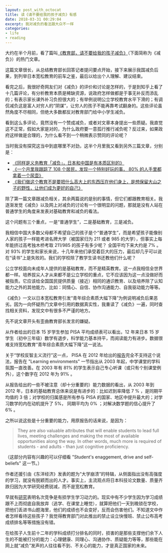 ```yaml
---
layout: post_with_octocat
title: 读《请不要给我的孩子减负》有感
date: 2018-03-31 00:29:04
excerpt: 我对减负的看法跟大众不一样
categories: 
- life
- reading
---
```


大约在半个月前，看了篇叫[《教育部，请不要给我的孩子减负》](http://bbs.tianya.cn/post-worldlook-1827258-1.shtml)（下面简称为《减负》）的热门文章。

这篇文章很长，从总结教育部长回答记者提问要点开始，接下来展示我国减负后果，到列举日本宽松教育的前车之鉴，最后以给出个人理解、建议结束。

看完之后，我很好奇网友们对《减负》的评价和讨论是怎样的，于是到知乎上看了十几篇评论，有分析教育本质是稀缺资源，说政府怎样做都是于事无补反而添乱的；有表示家长课外补习负担很大的；有举例说明公立学校教育水平下滑的；有调侃减负这是富人对穷人的“阴谋”，让穷人的孩子不能再靠考试翻身的。这些评论虽然角度不尽相同，但绝大多数都反对教育部门给中小学生减负。

看到这么多评论，竟然没有一个赞成减负，或者对文章本身提出一些质疑。我直觉这不正常，假如大家是对的，为什么政府要一意孤行推行减负呢？反过来，如果政府这样做是合理的，为什么看不到一个稍微表示赞同的评论呢？

当时我没有探究这当中到底哪里不对劲，这半个月里我又看到另外三篇文章，分别是：

- [《同样是义务教育「减负」，日本和中国是有本质区别的》](https://mp.weixin.qq.com/s/emdgLOF4vKxzViqePA2j4A)
- [《一个月里我跟踪了 108 个居民，发现一个特别好玩的事， 80% 的人手里都拿着一个尿壶》](https://mp.weixin.qq.com/s/zsJJZhEI4_vDQZkth8wsvg)
- [《我们做这个教育不是要把什么高大上的东西压在他们身上，是想保留大山之子的野性，让他们成为更好的自己》](https://mp.weixin.qq.com/s/3QDvuNtxp3LFsW1AvoQsmg)

除了第一篇文章跟减负相关，其余两篇说的是别的事情，但它们都跟教育相关。我逐渐发觉《减负》以及网上对减负的讨论有一个很明显的问题，那就是没有人站在普通学生的角度来发表对基础教育和减负的看法。

这个问题有三个重点，一是“普通学生”，二是基础教育，三是减负。

我相信中国大多数父母都不希望自己的孩子是个“普通学生”，而是希望孩子能像别人家的孩子一样能考进名牌大学（被国家归为 211 或者 985 的大学），但事实上每年能挤过高考独木桥考取 211/985 的孩子有多少呢？ 全国平均下来大约是 7% 。对 93% 的学生和家长来说，十几年来他们承受着巨大的压力，最后却几乎可以说在“读书”上是失败的。我们的学校除了教学生读书还教他们什么呢？

公立学校面向未成年人提供的是基础教育，而不是精英教育。这一点我相信全世界都一样。培养拔尖人才从来都不是公立学校的重点，它不应该因为这一点没做好而被指责。它应该给全国国民提供质量（接近）相同的通识教育、以及培养除了认知能力之外的其他能力，比如：同情心、自信、协作沟通能力、自我驱动能力等等。

《减负》一文以日本宽松教育引发“青年综合素质大幅下降”为例说明减负后果恶劣。因为一向怀疑热门文章中引用的数据真实性，我重读了《减负》一遍，同时查找相关资料，发现文中有很多不严谨的地方。

先不说文章开头有歪曲教育部长发言的嫌疑。

从作者给出的日本 15 岁学生参加 PISA 平均成绩表可以看出，12 年来日本 15 岁学生（初中三年级）数学有退步，科学能力基本持平，而阅读能力有进步。数据很难支持宽松教育“青年综合素质大幅下降”这一说法。

关于“学校反智主义流行”这一点， PISA 在 2012 年给出的[报告](https://www.oecd.org/pisa/keyfindings/PISA-2012-results-japan.pdf)完全不支持这个说法，报告在 "Learning environments" 一节指出从 2003 年起，中学课堂的学科氛围一直改善。在 2003 年有 81% 的学生表示自己专心听课（或只有个别课堂例外），这个数字在 2012 年为 91% 。

从报告给出的一些不被注意（却十分重要的）能力数据的看出，从 2003 年到 2012 年，日本的基础教育总体来说是有进步的：比如迟到率降低 7 % ，是同期平均值的 3 倍；对学校的归属感是所有参与 PISA 的国家、地区中提升最大的；对学习数学的内在动机提升了 5%， 同期平均为 0% ；对解决数学题的信心提升了 6% 。

之所以说这些是十分重要的能力，用原报告的话来说，是因为：

> They are also valuable attributes that will enable students to lead full lives, meeting challenges and making the most of available opportunities along the way. In other words, much more is required of students - and adults - than just cognitive proficiency.

（这部分内容有兴趣的可以仔细看 "Student's enaggement, drive and self-beliefs" 这一节。）

作者还援引由《东洋经济》发表的题为“大学崩溃”的特辑，从侧面指出没有高强度的学习，就没有脱颖而出的人才。事实上，主流观点将日本科技论文数量、质量齐跌归因为大学研究经费锐减，而不是宽松教育。

早就有[研究](https://onlinelibrary.wiley.com/doi/abs/10.1348/000709904773839888)表明名次竞争是有损学生学习动力的。现实中有不少学生因为学习成绩跟不上而彻底自我放弃（逃学、在课堂上睡觉），就算把他们一天到晚锁在学校，把他们丢进书山题海里，他们的成绩也不会变好，反而会伤害他们。不知道文中作者怎样看待这些孩子？我觉得教育部门对此推出的禁止设立快慢班、禁止公布高考成绩排名等等措施没有错。

在给孩子人生前十二年的学科成绩打分排名的同时，损害的是那些支撑他们余下人生的不能被打分的能力：心理健康、同理心、沟通协作、质疑能力等等，那些能在网上就“减负”发声的人往往看不到、不关心的能力，才是真正国家的未来。